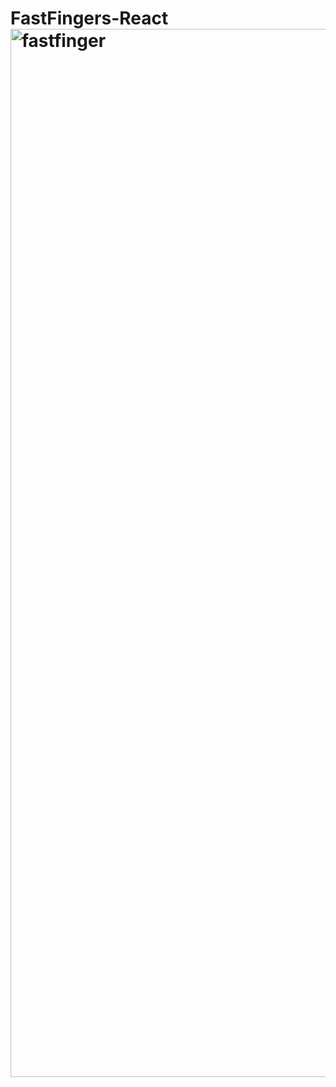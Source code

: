 # FastFingers-React<img width="1677" alt="fastfinger" src="https://github.com/RashadMa/FastFingers-React/assets/87971037/1382c6be-0315-4bcd-8ea4-ee299c1168ef">
